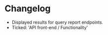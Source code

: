 # Changelog

* Displayed results for query report endpoints.
* Ticked: 'API front-end / Functionality'